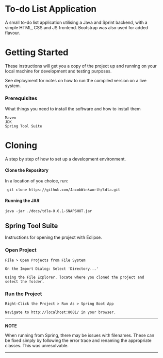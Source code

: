 # To-do List Application

A small to-do list application utilising a Java and Sprint backend, with a simple HTML, CSS and JS frontend. 
Bootstrap was also used for added flavour. 

# Getting Started

These instructions will get you a copy of the project up and running on your local machine for development and testing purposes.

See deployment for notes on how to run the compiled version on a live system.

### Prerequisites

What things you need to install the software and how to install them

```
Maven
JDK 
Spring Tool Suite
```

# Cloning

A step by step of how to set up a development environment.

#### Clone the Repository
In a location of you choice, run:

```
 git clone https://github.com/JacobWinkworth/tdla.git
```

#### Running the JAR

```
java -jar ./docs/tdla-0.0.1-SNAPSHOT.jar
```

## Spring Tool Suite
Instructions for opening the project with Eclipse.

### Open Project
```
File > Open Projects from File System
```

```
On the Import Dialog: Select 'Directory...'
```

```
Using the File Explorer, locate where you cloned the project and select the folder.
```
### Run the Project
```
Right-Click the Project > Run As > Spring Boot App
```
```
Navigate to http://localhost:8081/ in your browser.
```

---
**NOTE**

When running from Spring, there may be issues with filenames. These can be fixed simply by following the
error trace and renaming the appropriate classes. This was unresolvable.

---
